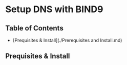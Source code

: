 # Setup DNS with BIND9

## Table of Contents
- [Prequisites & Install](./Prerequisites and Install.md)

## Prequisites & Install


